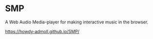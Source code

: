 # SMP

A Web Audio Media-player for making interactive music in the browser.


https://howdy-admoll.github.io/SMP/ 
